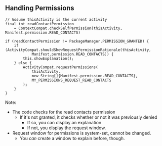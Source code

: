 ## Handling Permissions

<pre><code class="java slightly-smaller" data-noescape>// Assume thisActivity is the current activity
final int readContactPermission
    = <span class="type-name">ContextCompat</span>.checkSelfPermission(thisActivity, <span class="type-name">Manifest</span>.permission.<span class="constant">READ_CONTACTS</span>)
    
if (readContactPermission != <span class="type-name">PackageManager</span>.<span class="constant">PERMISSION_GRANTED</span>) {
    if (<span class="type-name">ActivityCompat</span>.shouldShowRequestPermissionRationale(thisActivity,
            <span class="type-name">Manifest</span>.permission.<span class="constant">READ_CONTACTS</span>)) {
    	this.showExplanation();
    } else {
        <span class="type-name">ActivityCompat</span>.requestPermissions(
        	thisActivity,
            new String[]{<span class="type-name">Manifest</span>.permission.<span class="constant">READ_CONTACTS</span>},
            <span class="constant">MY_PERMISSIONS_REQUEST_READ_CONTACTS</span>
        );
    }
}
</code></pre>

Note:
+ The code checks for the read contacts permission
    + If it's not granted, it checks whether or not it was previously denied
        + If so, you can display an explanation
        + If not, you display the request window.
+ Request window for permissions is system-set, cannot be changed.
    + You _can_ create a window to explain before, though.
